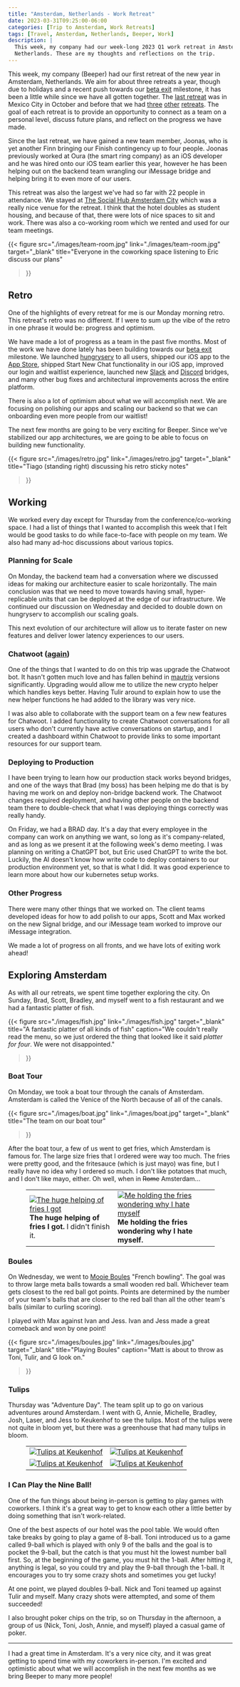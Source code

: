 ```yaml
---
title: "Amsterdam, Netherlands - Work Retreat"
date: 2023-03-31T09:25:00-06:00
categories: [Trip to Amsterdam, Work Retreats]
tags: [Travel, Amsterdam, Netherlands, Beeper, Work]
description: |
  This week, my company had our week-long 2023 Q1 work retreat in Amsterdam,
  Netherlands. These are my thoughts and reflections on the trip.
---
```


This week, my company (Beeper) had our first retreat of the new year in
Amsterdam, Netherlands. We aim for about three retreats a year, though due to
holidays and a recent push towards our 
[beta exit](https://blog.beeper.com/p/beeper-update-4-out-of-beta)
milestone, it has been a little while since we have all gotten together. The
[last retreat](../../2022-mexico-city-retreat)
was in Mexico City in October and before that we had
[three](../../2021-dc-montreal/2021-09-13-17-montreal)
[other](../../2022-playa-del-carmen-mexico)
[retreats](../../2022-lisbon-and-paris/ericeira-portugal).
The goal of each retreat is to provide an opportunity to connect as a team on a
personal level, discuss future plans, and reflect on the progress we have made.

Since the last retreat, we have gained a new team member, Joonas, who is yet
another Finn bringing our Finish contingency up to four people. Joonas
previously worked at Oura (the smart ring company) as an iOS developer and he
was hired onto our iOS team earlier this year, however he has been helping out
on the backend team wrangling our iMessage bridge and helping bring it to even
more of our users.

This retreat was also the largest we've had so far with 22 people in attendance.
We stayed at
[The Social Hub Amsterdam City](https://goo.gl/maps/DeqBLLtmbuR9Ne8Y6)
which was a really nice venue for the retreat. I think that the hotel doubles as
student housing, and because of that, there were lots of nice spaces to sit and
work. There was also a co-working room which we rented and used for our team
meetings.

{{< figure
      src="./images/team-room.jpg"
      link="./images/team-room.jpg"
      target="_blank"
      title="Everyone in the coworking space listening to Eric discuss our plans"
>}}

## Retro

One of the highlights of every retreat for me is our Monday morning retro. This
retreat's retro was no different. If I were to sum up the vibe of the retro in
one phrase it would be: progress and optimism.

We have made a lot of progress as a team in the past five months. Most of the
work we have done lately has been building towards our 
[beta exit](https://blog.beeper.com/p/beeper-update-4-out-of-beta)
milestone. We launched
[hungryserv](https://github.com/sumnerevans/hungryserv-presentation)
to all users, shipped our iOS app to the
[App Store](https://apps.apple.com/us/app/beeper-universal-messenger/id1551695541),
shipped Start New Chat functionality in our iOS app, improved our login and
waitlist experience, launched new
[Slack](https://github.com/mautrix/slack)
and
[Discord](https://github.com/mautrix/discord)
bridges, and many other bug fixes and architectural improvements across the
entire platform.

There is also a lot of optimism about what we will accomplish next. We are
focusing on polishing our apps and scaling our backend so that we can onboarding
even more people from our waitlist!

The next few months are going to be very exciting for Beeper. Since we've
stabilized our app architectures, we are going to be able to focus on building
new functionality.

{{< figure
      src="./images/retro.jpg"
      link="./images/retro.jpg"
      target="_blank"
      title="Tiago (standing right) discussing his retro sticky notes"
>}}

## Working

We worked every day except for Thursday from the conference/co-working space. I
had a list of things that I wanted to accomplish this week that I felt would be
good tasks to do while face-to-face with people on my team. We also had many
ad-hoc discussions about various topics.

### Planning for Scale

On Monday, the backend team had a conversation where we discussed ideas for
making our architecture easier to scale horizontally. The main conclusion was
that we need to move towards having small, hyper-replicable units that can be
deployed at the edge of our infrastructure. We continued our discussion on
Wednesday and decided to double down on hungryserv to accomplish our scaling
goals.

This next evolution of our architecture will allow us to iterate faster on new
features and deliver lower latency experiences to our users.

### Chatwoot ([again](../../2022-lisbon-and-paris/ericeira-portugal#chatwoot-and-other-shenanigans))

One of the things that I wanted to do on this trip was upgrade the Chatwoot bot.
It hasn't gotten much love and has fallen behind in
[mautrix](https://github.com/mautrix/go)
versions significantly. Upgrading would allow me to utilize the new crypto
helper which handles keys better. Having Tulir around to explain how to use the
new helper functions he had added to the library was very nice.

I was also able to collaborate with the support team on a few new features for
Chatwoot. I added functionality to create Chatwoot conversations for all users
who don't currently have active conversations on startup, and I created a
dashboard within Chatwoot to provide links to some important resources for our
support team.

### Deploying to Production

I have been trying to learn how our production stack works beyond bridges, and
one of the ways that Brad (my boss) has been helping me do that is by having me
work on and deploy non-bridge backend work. The Chatwoot changes required
deployment, and having other people on the backend team there to double-check
that what I was deploying things correctly was really handy.

On Friday, we had a BRAD day. It's a day that every employee in the company can
work on anything we want, so long as it's company-related, and as long as we
present it at the following week's demo meeting. I was planning on writing a
ChatGPT bot, but Eric used ChatGPT to write the bot. Luckily, the AI doesn't
know how write code to deploy containers to our production environment yet, so
that is what I did. It was good experience to learn more about how our
kubernetes setup works.

### Other Progress

There were many other things that we worked on. The client teams developed ideas
for how to add polish to our apps, Scott and Max worked on the new Signal
bridge, and our iMessage team worked to improve our iMessage integration.

We made a lot of progress on all fronts, and we have lots of exiting work ahead!

## Exploring Amsterdam

As with all our retreats, we spent time together exploring the city. On Sunday,
Brad, Scott, Bradley, and myself went to a fish restaurant and we had a
fantastic platter of fish.

{{< figure
      src="./images/fish.jpg"
      link="./images/fish.jpg"
      target="_blank"
      title="A fantastic platter of all kinds of fish"
      caption="We couldn't really read the menu, so we just ordered the thing that looked like it said *platter for four*. We were not disappointed."
>}}

### Boat Tour

On Monday, we took a boat tour through the canals of Amsterdam. Amsterdam is
called the Venice of the North because of all of the canals.

{{< figure
      src="./images/boat.jpg"
      link="./images/boat.jpg"
      target="_blank"
      title="The team on our boat tour"
>}}

After the boat tour, a few of us went to get fries, which Amsterdam is famous
for. The large size fries that I ordered were way too much. The fries were
pretty good, and the fritesauce (which is just mayo) was fine, but I really have
no idea why I ordered so much. I don't like potatoes that much, and I don't like
mayo, either. Oh well, when in ~~Rome~~ Amsterdam...

<figure>
  <table class="gallery">
    <tr>
      <td>
        <a href="./images/fries1.jpg" target="_blank">
          <img src="./images/fries1.jpg"
               alt="The huge helping of fries I got" />
        </a><br>
        <b>The huge helping of fries I got.</b> I didn't finish it.
      </td>
      <td>
        <a href="./images/fries2.jpg" target="_blank">
          <img src="./images/fries2.jpg"
               alt="Me holding the fries wondering why I hate myself" />
        </a><br>
        <b>Me holding the fries wondering why I hate myself.</b>
      </td>
    </tr>
  </table>
</figure>

### Boules

On Wednesday, we went to
[Mooie Boules](https://mooieboules.nl/amsterdam/)
"French bowling". The goal was to throw large meta balls towards a small wooden
red ball. Whichever team gets closest to the red ball got points. Points are
determined by the number of your team's balls that are closer to the red ball
than all the other team's balls (similar to curling scoring).

I played with Max against Ivan and Jess. Ivan and Jess made a great comeback and
won by one point!

{{< figure
      src="./images/boules.jpg"
      link="./images/boules.jpg"
      target="_blank"
      title="Playing Boules"
      caption="Matt is about to throw as Toni, Tulir, and G look on."
>}}

### Tulips

Thursday was "Adventure Day". The team split up to go on various adventures
around Amsterdam. I went with G, Annie, Michelle, Bradley, Josh, Laser, and Jess
to Keukenhof to see the tulips. Most of the tulips were not quite in bloom yet,
but there was a greenhouse that had many tulips in bloom.

<figure>
  <table class="gallery">
    <tr>
      <td>
        <a href="./images/tulips1.jpg" target="_blank">
          <img src="./images/tulips1.jpg"
               alt="Tulips at Keukenhof" />
        </a>
      </td>
      <td>
        <a href="./images/tulips2.jpg" target="_blank">
          <img src="./images/tulips2.jpg"
               alt="Tulips at Keukenhof" />
        </a>
      </td>
    </tr>
    <tr>
      <td>
        <a href="./images/tulips3.jpg" target="_blank">
          <img src="./images/tulips3.jpg"
               alt="Tulips at Keukenhof" />
        </a>
      </td>
      <td>
        <a href="./images/tulips4.jpg" target="_blank">
          <img src="./images/tulips4.jpg"
               alt="Tulips at Keukenhof" />
        </a>
      </td>
    </tr>
  </table>
</figure>

### I Can Play the Nine Ball!

One of the fun things about being in-person is getting to play games with
coworkers. I think it's a great way to get to know each other a little better by
doing something that isn't work-related.

One of the best aspects of our hotel was the pool table. We would often take
breaks by going to play a game of 8-ball. Toni introduced us to a game called
9-ball which is played with only 9 of the balls and the goal is to pocket the
9-ball, but the catch is that you must hit the lowest number ball first. So, at
the beginning of the game, you must hit the 1-ball. After hitting it, anything
is legal, so you could try and play the 9-ball through the 1-ball. It encourages
you to try some crazy shots and sometimes you get lucky!

At one point, we played doubles 9-ball. Nick and Toni teamed up against Tulir
and myself. Many crazy shots were attempted, and some of them succeeded!

I also brought poker chips on the trip, so on Thursday in the afternoon, a group
of us (Nick, Toni, Josh, Annie, and myself) played a casual game of poker.

----

I had a great time in Amsterdam. It's a very nice city, and it was great getting
to spend time with my coworkers in-person. I'm excited and optimistic about what
we will accomplish in the next few months as we bring Beeper to many more
people!
